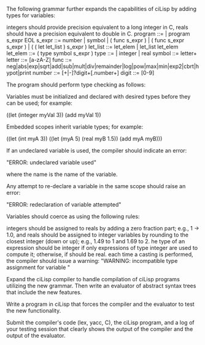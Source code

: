 The following grammar further expands the capabilities of ciLisp by adding types for variables:

integers should provide precision equivalent to a long integer in C,
reals should have a precision equivalent to double in C.
program ::= | program s_expr EOL
s_expr ::= number
| symbol
| ( func s_expr )
| ( func s_expr s_expr )
| ( ( let let_list ) s_expr )
let_list ::= let_elem | let_list let_elem
let_elem ::= ( type symbol s_expr )
type ::= | integer | real
symbol ::= letter+
letter ::= [a-zA-Z]
func ::= neg|abs|exp|sqrt|add|sub|mult|div|remainder|log|pow|max|min|exp2|cbrt|hypot|print
number ::= [+|-]?digit+[.number+]
digit ::= [0-9]

The program should perform type checking as follows:

Variables must be initialized and declared with desired types before they can be used; for example:

((let (integer myVal 3)) (add myVal 1))

Embedded scopes inherit variable types; for example:

((let (int myA 3)) ((let (myA 5) (real myB 1.5)) (add myA myB)))

If an undeclared variable is used, the compiler should indicate an error:

"ERROR: undeclared variable <name> used"

where the name is the name of the variable.

Any attempt to re-declare a variable in the same scope should raise an error:

"ERROR: redeclaration of variable <name> attempted"

Variables should coerce as using the following rules:

integers should be assigned to reals by adding a zero fraction part; e.g., 1 -> 1.0, and
reals should be assigned to integer variables by rounding to the closest integer (down or up); e.g., 1.49 to 1 and 1.69 to 2.
he type of an expression should be integer if only expressions of type integer are used to compute it; otherwise, if should be real.
each time a casting is performed, the compiler should issue a warning:
"WARNING: incompatible type assignment for variable <name>"

Expand the ciLisp compiler to handle compilation of ciLisp programs utilizing the new grammar. Then write an evaluator of abstract syntax trees that include the new features.

Write a program in ciLisp that forces the compiler and the evaluator to test the new functionality.

Submit the compiler's code (lex, yacc, C), the ciLisp program, and a log of your testing session that clearly shows the output of the compiler and the output of the evaluator.
